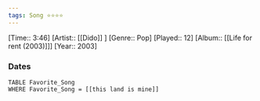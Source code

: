 ```yaml
---
tags: Song ⭐⭐⭐⭐ 
---
```

[Time:: 3:46]
[Artist:: [[Dido]] ]
[Genre:: Pop]
[Played:: 12]
[Album:: [[Life for rent (2003)]]]
[Year:: 2003]
### Dates
````dataview
TABLE Favorite_Song
WHERE Favorite_Song = [[this land is mine]]
````